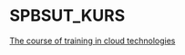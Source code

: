 # SPBSUT_KURS
[The course of training in cloud technologies](https://github.com/github2wiki/SPBSUT_KURS/wiki)
